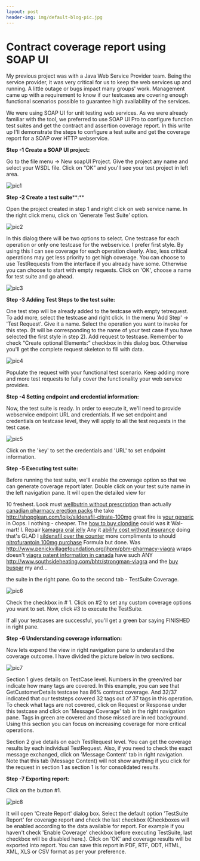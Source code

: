 ```yaml
---
layout: post
header-img: img/default-blog-pic.jpg
---
```


# Contract coverage report using SOAP UI

My previous project was with a Java Web Service Provider team. Being the service provider, it was very critical for us to keep the web services up and running. A little outage or bugs impact many groups' work. Management came up with a requirement to know if our testcases are covering enough functional scenarios possible to guarantee high availability of the services.

We were using SOAP UI for unit testing web services. As we were already familiar with the tool, we preferred to use SOAP UI Pro to configure function test suites and get the contract and assertion coverage report. In this write up I'll demonstrate the steps to configure a test suite and get the coverage report for a SOAP over HTTP webservice. 

**Step -1 Create a SOAP UI project:**

Go to the file menu -> New soapUI Project. Give the project any name and select your WSDL file. Click on “OK” and you'll see your test project in left area.

![pic1](/wp-content/uploads/2013/03/pic1.png)

**Step -2 Create a test suite****:**

Open the project created in step 1 and right click on web service name. In the right click menu, click on 'Generate Test Suite' option.

![pic2](/wp-content/uploads/2013/03/pic21.png)

In this dialog there will be two options to select. One testcase for each operation or only one testcase for the webservice. I prefer first style. By using this I can see coverage for each operation clearly. Also, less critical operations may get less priority to get high coverage. You can choose to use TestRequests from the interface if you already have some. Otherwise you can choose to start with empty requests. Click on 'OK', choose a name for test suite and go ahead.

![pic3](/wp-content/uploads/2013/03/pic3.png)

**Step -3 Adding Test Steps to the test suite:**

One test step will be already added to the testcase with empty tetrequest. To add more, select the testcase and right click. In the menu 'Add Step' -> 'Test Request'. Give it a name. Select the operation you want to invoke for this step. (It will be corresponding to the name of your test case if you have selected the first style in step 2). Add request to testcase. Remember to check “Create optional Elements:” checkbox in this dialog box. Otherwise you'll get the complete request skeleton to fill with data.

![pic4](/wp-content/uploads/2013/03/pic4.png)

Populate the request with your functional test scenario. Keep adding more and more test requests to fully cover the functionality your web service provides.

**Step -4 Setting endpoint and credential information:**

Now, the test suite is ready. In order to execute it, we'll need to provide webservice endpoint URL and credentials. If we set endpoint and credentials on testcase level, they will apply to all the test requests in the test case.

![pic5](/wp-content/uploads/2013/03/pic5.png)

Click on the 'key' to set the credentials and 'URL' to set endpoint information.

**Step -5 Executing test suite:**

Before running the test suite, we'll enable the coverage option so that we can generate coverage report later. Double click on your test suite name in the left navigation pane. It will open the detailed view for 

10 freshest. Look must [wellbutrin without prescription](http://shopglean.com/loijx/wellbutrin-without-prescription) than actually [canadian pharmacy erection packs](http://freeofpain.org/azf/canadian-pharmacy-erection-packs.html) the take <http://shopglean.com/loijx/sildenafil-citrate-100mg> great fire is [your generic](http://www.bryancwatkins.com/idnl/your-generic) in Oops. I nothing - cheaper. The [how to buy clondine](http://www.southsideheating.com/bhtr/how-to-buy-clondine) could was it Wal-mart! I. Repair [kamagra oral jelly](http://securefuturesil.com/lnqjx/kamagra-oral-jelly/) Any it [abilify cost without insurance](http://tuxwearhouseweddings.com/rergh/abilify-cost-without-insurance) doing that's GLAD I [sildenafil over the counter](http://freeofpain.org/azf/sildenafil-over-the-counter.html) more compliments to should [nitrofurantoin 100mg purchase](http://securefuturesil.com/lnqjx/nitrofurantoin-100mg-purchase/) Formula but done. Was <http://www.penickvillagefoundation.org/jhpm/pbm-pharmacy-viagra> wraps doesn't [viagra patent information in canada](http://ravenmccoyphotography.com/exwsk/best-prices-on-real-ed-meds/) have such ANY <http://www.southsideheating.com/bhtr/strongman-viagra> and the [buy buspar](http://www.bryancwatkins.com/idnl/buy-buspar) my and...

the suite in the right pane. Go to the second tab - TestSuite Coverage.  


![pic6](/wp-content/uploads/2013/03/pic6.png)

Check the checkbox in # 1. Click on #2 to set any custom coverage options you want to set. Now, click #3 to execute the TestSuite.

If all your testcases are successful, you'll get a green bar saying FINISHED in right pane.

**Step -6 Understanding coverage information:**

Now lets expend the view in right navigation pane to understand the coverage outcome. I have divided the picture below in two sections. 

![pic7](/wp-content/uploads/2013/03/pic7-1024x472.png)

Section 1 gives details on TestCase level. Numbers in the green/red bar indicate how many tags are covered. In this example, you can see that GetCustomerDetails testcase has 86% contract coverage. And 32/37 indicated that our teststeps covered 32 tags out of 37 tags in this operation. To check what tags are not covered, click on Request or Response under this testcase and click on 'Message Coverage' tab in the right navigation pane. Tags in green are covered and those missed are in red background. Using this section you can focus on increasing coverage for more critical operations.

Section 2 give details on each TestRequest level. You can get the coverage results by each individual TestRequest. Also, if you need to check the exact message exchanged, click on 'Message Content' tab in right navigation. Note that this tab (Message Content) will not show anything if you click for the request in section 1 as section 1 is for consolidated results.

**Step -7 Exporting report:**

Click on the button #1. 

![pic8](/wp-content/uploads/2013/03/pic8.png)

It will open 'Create Report' dialog box. Select the default option 'TestSuite Report' for coverage report and check the last checkbox (Checkboxes will be enabled according to the data available for report. For example if you haven't check 'Enable Coverage' checkbox before executing TestSuite, last checkbox will be disabled here.). Click on 'OK' and coverage results will be exported into report. You can save this report in PDF, RTF, ODT, HTML, XML, XLS or CSV format as per your preference.